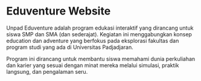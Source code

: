 # Eduventure Website

Unpad Eduventure adalah program edukasi interaktif yang dirancang untuk siswa SMP dan SMA (dan sederajat). Kegiatan ini menggabungkan konsep education dan adventure yang berfokus pada eksplorasi fakultas dan program studi yang ada di Universitas Padjadjaran.

Program ini dirancang untuk membantu siswa memahami dunia perkuliahan dan karier yang sesuai dengan minat mereka melalui simulasi, praktik langsung, dan pengalaman seru.